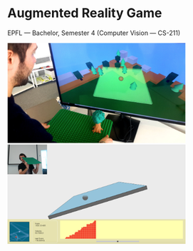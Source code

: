 # Augmented Reality Game

EPFL — Bachelor, Semester 4 (Computer Vision — CS-211)

<img src="https://github.com/MatteoGiorla/augmented-reality-game/blob/master/img/demo.png" width="400">

<img src="https://github.com/MatteoGiorla/augmented-reality-game/blob/master/img/interface.png" width="400">

